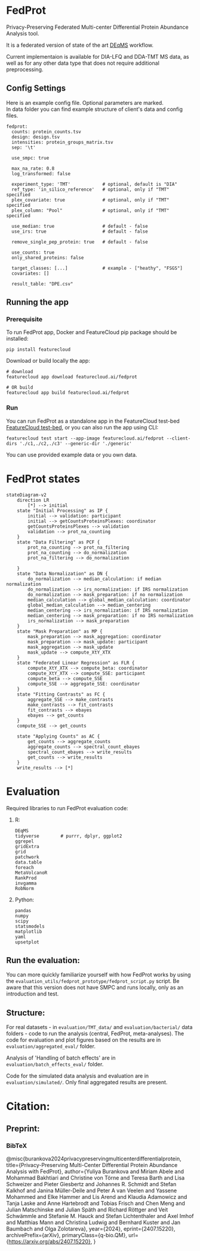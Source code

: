 # FedProt

Privacy-Preserving Federated Multi-center Differential Protein Abundance Analysis tool.

It is a federated version of state of the art [DEqMS](https://pubmed.ncbi.nlm.nih.gov/32205417/) workflow. 

Current implementaion is available for DIA-LFQ and DDA-TMT MS data, as well as for any other data type that does not require additional preprocessing.

## Config Settings 

Here is an example config file. Optional parameters are marked.  
In data folder you can find example structure of client's data and config files.

```
fedprot:
  counts: protein_counts.tsv
  design: design.tsv
  intensities: protein_groups_matrix.tsv
  sep: '\t'
  
  use_smpc: true
  
  max_na_rate: 0.8
  log_transformed: false

  experiment_type: 'TMT'            # optional, default is "DIA"
  ref_type: 'in_silico_reference'   # optional, only if "TMT" specified
  plex_covariate: true              # optional, only if "TMT" specified
  plex_column: "Pool"               # optional, only if "TMT" specified

  use_median: true                  # default - false
  use_irs: true                     # default - false
  
  remove_single_pep_protein: true   # default - false
  
  use_counts: true
  only_shared_proteins: false

  target_classes: [...]             # example - ["heathy", "FSGS"]
  covariates: []

  result_table: "DPE.csv"
```


## Running the app

### Prerequisite

To run FedProt app, Docker and FeatureCloud pip package should be installed:

```shell
pip install featurecloud
```

Download or build locally the app:

```shell
# download
featurecloud app download featurecloud.ai/fedprot

# OR build
featurecloud app build featurecloud.ai/fedprot
```

### Run

You can run FedProt as a standalone app in the FeatureCloud test-bed [FeatureCloud test-bed](https://featurecloud.ai/development/test), or you can also run the app using CLI:

```
featurecloud test start --app-image featurecloud.ai/fedprot --client-dirs './c1,./c2,./c3' --generic-dir './generic'
```

You can use provided example data or you own data. 

# FedProt states

```mermaid 
stateDiagram-v2
    direction LR
        [*] --> initial
    state "Initial Processing" as IP {
        initial --> validation: participant
        initial --> getCountsProteinsPlexes: coordinator
        getCountsProteinsPlexes --> validation
        validation --> prot_na_counting
    }
    state "Data Filtering" as PCF {
        prot_na_counting --> prot_na_filtering
        prot_na_counting --> do_normalization
        prot_na_filtering --> do_normalization
        
    }
    state "Data Normalization" as DN {
        do_normalization --> median_calculation: if median normalization
        do_normalization --> irs_normalization: if IRS normalization
        do_normalization --> mask_preparation: if no normalization
        median_calculation --> global_median_calculation: coordinator
        global_median_calculation --> median_centering
        median_centering --> irs_normalization: if IRS normalization
        median_centering --> mask_preparation: if no IRS normalization
        irs_normalization --> mask_preparation
    }
    state "Mask Preparation" as MP {
        mask_preparation --> mask_aggregation: coordinator
        mask_preparation --> mask_update: participant
        mask_aggregation --> mask_update
        mask_update --> compute_XtY_XTX
    }
    state "Federated Linear Regression" as FLR {        
        compute_XtY_XTX --> compute_beta: coordinator
        compute_XtY_XTX --> compute_SSE: participant
        compute_beta --> compute_SSE
        compute_SSE --> aggregate_SSE: coordinator
    }
    state "Fitting Contrasts" as FC {
        aggregate_SSE --> make_contrasts
        make_contrasts --> fit_contrasts
        fit_contrasts --> ebayes
        ebayes --> get_counts
    }
    compute_SSE --> get_counts
    
    state "Applying Counts" as AC {    
        get_counts --> aggregate_counts
        aggregate_counts --> spectral_count_ebayes
        spectral_count_ebayes --> write_results
        get_counts --> write_results
    }
    write_results --> [*]

```


# Evaluation

Required libraries to run FedProt evaluation code:
1. R:
   ```
   DEqMS
   tidyverse        # purrr, dplyr, ggplot2
   ggrepel
   gridExtra
   grid
   patchwork
   data.table
   foreach
   MetaVolcanoR
   RankProd
   invgamma
   RobNorm 
   ```
2. Python:
   ```
   pandas
   numpy
   scipy
   statsmodels
   matplotlib
   yaml
   upsetplot
   ```

## Run the evaluation:

You can more quickly familiarize yourself with how FedProt works by using the  `evaluation_utils/fedprot_prototype/fedprot_script.py` script.
Be aware that this version does not have SMPC and runs locally, only as an introduction and test.


## Structure:

For real datasets - in `evaluation/TMT_data/` and `evaluation/bacterial/` data folders - code to run the analysis (central, FedProt, meta-analyses). The code for evaluation and plot figures based on the results are in `evaluation/aggregated_eval/` folder.

Analysis of 'Handling of batch effects' are in `evaluation/batch_effects_eval/` folder.

Code for the simulated data analysis and evaluation are in `evaluation/simulated/`. Only final aggregated results are present.


# Citation:

## Preprint:
### BibTeX
@misc{burankova2024privacypreservingmulticenterdifferentialprotein,
      title={Privacy-Preserving Multi-Center Differential Protein Abundance Analysis with FedProt}, 
      author={Yuliya Burankova and Miriam Abele and Mohammad Bakhtiari and Christine von Törne and Teresa Barth and Lisa Schweizer and Pieter Giesbertz and Johannes R. Schmidt and Stefan Kalkhof and Janina Müller-Deile and Peter A van Veelen and Yassene Mohammed and Elke Hammer and Lis Arend and Klaudia Adamowicz and Tanja Laske and Anne Hartebrodt and Tobias Frisch and Chen Meng and Julian Matschinske and Julian Späth and Richard Röttger and Veit Schwämmle and Stefanie M. Hauck and Stefan Lichtenthaler and Axel Imhof and Matthias Mann and Christina Ludwig and Bernhard Kuster and Jan Baumbach and Olga Zolotareva},
      year={2024},
      eprint={2407.15220},
      archivePrefix={arXiv},
      primaryClass={q-bio.QM},
      url={https://arxiv.org/abs/2407.15220}, 
}
